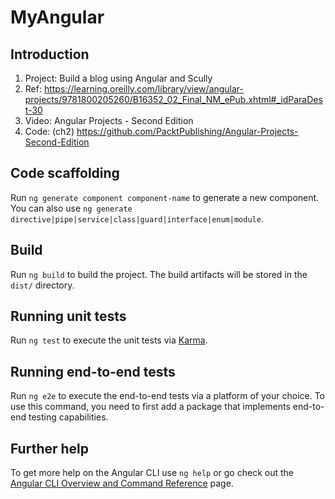 # MyAngular

## Introduction

1. Project: Build a blog using Angular and Scully
2. Ref: <https://learning.oreilly.com/library/view/angular-projects/9781800205260/B16352_02_Final_NM_ePub.xhtml#_idParaDest-30>
3. Video: Angular Projects - Second Edition
4. Code: (ch2) <https://github.com/PacktPublishing/Angular-Projects-Second-Edition>

## Code scaffolding

Run `ng generate component component-name` to generate a new component. You can also use `ng generate directive|pipe|service|class|guard|interface|enum|module`.

## Build

Run `ng build` to build the project. The build artifacts will be stored in the `dist/` directory.

## Running unit tests

Run `ng test` to execute the unit tests via [Karma](https://karma-runner.github.io).

## Running end-to-end tests

Run `ng e2e` to execute the end-to-end tests via a platform of your choice. To use this command, you need to first add a package that implements end-to-end testing capabilities.

## Further help

To get more help on the Angular CLI use `ng help` or go check out the [Angular CLI Overview and Command Reference](https://angular.io/cli) page.
